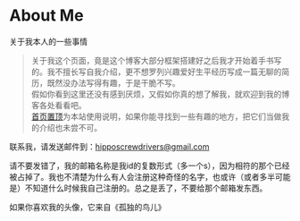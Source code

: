 # About Me


关于我本人的一些事情

> 关于我这个页面，竟是这个博客大部分框架搭建好之后我才开始着手书写的。我不擅长写自我介绍，更不想罗列兴趣爱好生平经历写成一篇无聊的简历，既然没办法写得有趣，于是干脆不写。<br>假如你看到这里还没有感到厌烦，又假如你真的想了解我，就欢迎到我的博客各处看看吧。<br>[首页置顶](https://hipposcrewdriver.com/public/)为本站使用说明，如果你能寻找到一些有趣的地方，把它们当做我的介绍也未尝不可。


联系我，请发送邮件到：hipposcrewdrivers@gmail.com

请不要发错了，我的邮箱名称是我id的复数形式（多一个s），因为相符的那个已经被占掉了。我也不清楚为什么有人会注册这种奇怪的名字，也或许（或者多半可能是）不知道什么时候我自己注册的。总之是丢了，不要给那个邮箱发东西。

如果你喜欢我的头像，它来自《孤独的鸟儿》

<div style='display: none'> 2023.4.5编写  Hopefully it works! </div>


